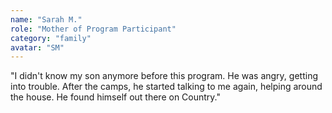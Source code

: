 ```yaml
---
name: "Sarah M."
role: "Mother of Program Participant"
category: "family"
avatar: "SM"
---
```


"I didn't know my son anymore before this program. He was angry, getting into trouble. After the camps, he started talking to me again, helping around the house. He found himself out there on Country."